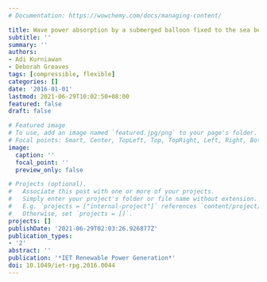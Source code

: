 ```yaml
---
# Documentation: https://wowchemy.com/docs/managing-content/

title: Wave power absorption by a submerged balloon fixed to the sea bed
subtitle: ''
summary: ''
authors:
- Adi Kurniawan
- Deborah Greaves
tags: [compressible, flexible]
categories: []
date: '2016-01-01'
lastmod: 2021-06-29T10:02:50+08:00
featured: false
draft: false

# Featured image
# To use, add an image named `featured.jpg/png` to your page's folder.
# Focal points: Smart, Center, TopLeft, Top, TopRight, Left, Right, BottomLeft, Bottom, BottomRight.
image:
  caption: ''
  focal_point: ''
  preview_only: false

# Projects (optional).
#   Associate this post with one or more of your projects.
#   Simply enter your project's folder or file name without extension.
#   E.g. `projects = ["internal-project"]` references `content/project/deep-learning/index.md`.
#   Otherwise, set `projects = []`.
projects: []
publishDate: '2021-06-29T02:03:26.926877Z'
publication_types:
- '2'
abstract: ''
publication: '*IET Renewable Power Generation*'
doi: 10.1049/iet-rpg.2016.0044
---
```


